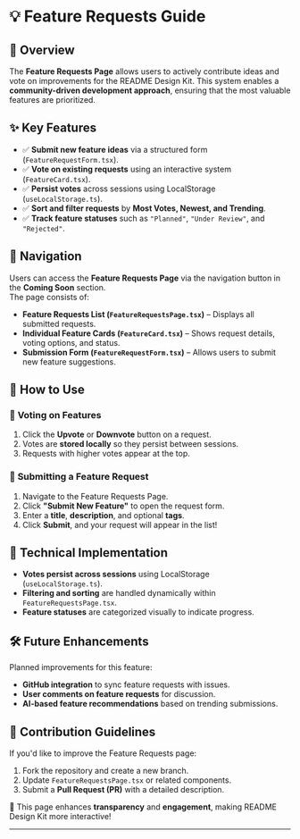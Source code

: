 # 💡 Feature Requests Guide  

## 📌 Overview  
The **Feature Requests Page** allows users to actively contribute ideas and vote on improvements for the README Design Kit. This system enables a **community-driven development approach**, ensuring that the most valuable features are prioritized.  

## ✨ Key Features  
- ✅ **Submit new feature ideas** via a structured form (`FeatureRequestForm.tsx`).  
- ✅ **Vote on existing requests** using an interactive system (`FeatureCard.tsx`).  
- ✅ **Persist votes** across sessions using LocalStorage (`useLocalStorage.ts`).  
- ✅ **Sort and filter requests** by **Most Votes, Newest, and Trending**.  
- ✅ **Track feature statuses** such as `"Planned"`, `"Under Review"`, and `"Rejected"`.  

## 🔗 Navigation  
Users can access the **Feature Requests Page** via the navigation button in the **Coming Soon** section.  
The page consists of:  
- **Feature Requests List (`FeatureRequestsPage.tsx`)** – Displays all submitted requests.  
- **Individual Feature Cards (`FeatureCard.tsx`)** – Shows request details, voting options, and status.  
- **Submission Form (`FeatureRequestForm.tsx`)** – Allows users to submit new feature suggestions.  

## 📖 How to Use  
### 🔼 **Voting on Features**  
1. Click the **Upvote** or **Downvote** button on a request.  
2. Votes are **stored locally** so they persist between sessions.  
3. Requests with higher votes appear at the top.  

### 📝 **Submitting a Feature Request**  
1. Navigate to the Feature Requests Page.  
2. Click **"Submit New Feature"** to open the request form.  
3. Enter a **title**, **description**, and optional **tags**.  
4. Click **Submit**, and your request will appear in the list!  

## 🧪 Technical Implementation  
- **Votes persist across sessions** using LocalStorage (`useLocalStorage.ts`).  
- **Filtering and sorting** are handled dynamically within `FeatureRequestsPage.tsx`.  
- **Feature statuses** are categorized visually to indicate progress.  

## 🛠️ Future Enhancements  
Planned improvements for this feature:  
- **GitHub integration** to sync feature requests with issues.  
- **User comments on feature requests** for discussion.  
- **AI-based feature recommendations** based on trending submissions.  

## 📝 Contribution Guidelines  
If you'd like to improve the Feature Requests page:  
1. Fork the repository and create a new branch.  
2. Update `FeatureRequestsPage.tsx` or related components.  
3. Submit a **Pull Request (PR)** with a detailed description.  

🚀 This page enhances **transparency** and **engagement**, making README Design Kit more interactive!  

---

